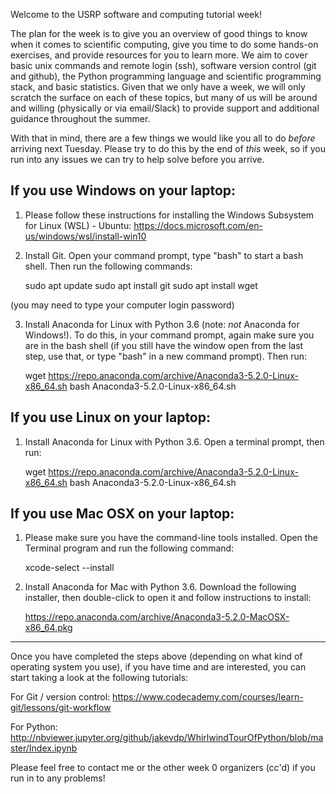 Welcome to the USRP software and computing tutorial week!

The plan for the week is to give you an overview of good things to know when it comes to scientific computing, give you time to do some hands-on exercises, and provide resources for you to learn more. We aim to cover basic unix commands and remote login (ssh), software version control (git and github), the Python programming language and scientific programming stack, and basic statistics. Given that we only have a week, we will only scratch the surface on each of these topics, but many of us will be around and willing (physically or via email/Slack) to provide support and additional guidance throughout the summer.

With that in mind, there are a few things we would like you all to do *before* arriving next Tuesday. Please try to do this by the end of *this* week, so if you run into any issues we can try to help solve before you arrive.


## If you use Windows on your laptop:

1. Please follow these instructions for installing the Windows Subsystem for Linux (WSL) - Ubuntu: https://docs.microsoft.com/en-us/windows/wsl/install-win10

2. Install Git. Open your command prompt, type "bash" to start a bash shell. Then run the following commands:

    sudo apt update
    sudo apt install git
    sudo apt install wget

(you may need to type your computer login password)

3. Install Anaconda for Linux with Python 3.6 (note: *not* Anaconda for Windows!). To do this, in your command prompt, again make sure you are in the bash shell (if you still have the window open from the last step, use that, or type "bash" in a new command prompt). Then run:

    wget https://repo.anaconda.com/archive/Anaconda3-5.2.0-Linux-x86_64.sh
    bash Anaconda3-5.2.0-Linux-x86_64.sh


## If you use Linux on your laptop:

1. Install Anaconda for Linux with Python 3.6. Open a terminal prompt, then run:

    wget https://repo.anaconda.com/archive/Anaconda3-5.2.0-Linux-x86_64.sh
    bash Anaconda3-5.2.0-Linux-x86_64.sh


## If you use Mac OSX on your laptop:

1. Please make sure you have the command-line tools installed. Open the Terminal program and run the following command:

    xcode-select --install

2. Install Anaconda for Mac with Python 3.6. Download the following installer, then double-click to open it and follow instructions to install:

    https://repo.anaconda.com/archive/Anaconda3-5.2.0-MacOSX-x86_64.pkg


--------


Once you have completed the steps above (depending on what kind of operating system you use), if you have time and are interested, you can start taking a look at the following tutorials:

For Git / version control:
https://www.codecademy.com/courses/learn-git/lessons/git-workflow

For Python:
http://nbviewer.jupyter.org/github/jakevdp/WhirlwindTourOfPython/blob/master/Index.ipynb


Please feel free to contact me or the other week 0 organizers (cc'd) if you run in to any problems!
